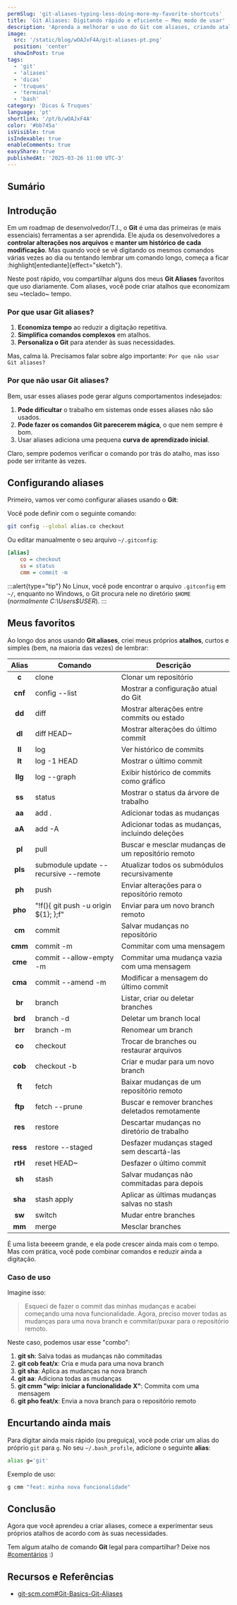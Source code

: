 ```yaml
---
permSlug: 'git-aliases-typing-less-doing-more-my-favorite-shortcuts'
title: 'Git Aliases: Digitando rápido e eficiente — Meu modo de usar'
description: 'Aprenda a melhorar o uso do Git com aliases, criando atalhos para reduzir a repetição e conheça alguns dos meus atalhos favoritos de comandos Git.'
image:
  src: '/static/blog/wOAJxF4A/git-aliases-pt.png'
  position: 'center'
  showInPost: true
tags:
  - 'git'
  - 'aliases'
  - 'dicas'
  - 'truques'
  - 'terminal'
  - 'bash'
category: 'Dicas & Truques'
language: 'pt'
shortlink: '/pt/b/wOAJxF4A'
color: '#bb745a'
isVisible: true
isIndexable: true
enableComments: true
easyShare: true
publishedAt: '2025-03-26 11:00 UTC-3'
---
```


## Sumário

## Introdução

Em um roadmap de desenvolvedor/T.I., o **Git** é uma das primeiras (e mais essenciais) ferramentas a ser aprendida. Ele ajuda os desenvolvedores a **controlar alterações nos arquivos** e **manter um histórico de cada modificação**. Mas quando você se vê digitando os mesmos comandos várias vezes ao dia ou tentando lembrar um comando longo, começa a ficar :highlight[entediante]{effect="sketch"}.

Neste post rápido, vou compartilhar alguns dos meus **Git Aliases** favoritos que uso diariamente. Com aliases, você pode criar atalhos que economizam seu ~teclado~ tempo.

### Por que usar Git aliases?

1. **Economiza tempo** ao reduzir a digitação repetitiva.
2. **Simplifica comandos complexos** em atalhos.
3. **Personaliza o Git** para atender às suas necessidades.

Mas, calma lá. Precisamos falar sobre algo importante: `Por que não usar Git aliases?`

### Por que não usar Git aliases?

Bem, usar esses aliases pode gerar alguns comportamentos indesejados:

1. **Pode dificultar** o trabalho em sistemas onde esses aliases não são usados.
2. **Pode fazer os comandos Git parecerem mágica**, o que nem sempre é bom.
3. Usar aliases adiciona uma pequena **curva de aprendizado inicial**.

Claro, sempre podemos verificar o comando por trás do atalho, mas isso pode ser irritante às vezes.

## Configurando aliases

Primeiro, vamos ver como configurar aliases usando o **Git**:

Você pode definir com o seguinte comando:

```sh
git config --global alias.co checkout
```

Ou editar manualmente o seu arquivo `~/.gitconfig`:

```ini
[alias]
    co = checkout
    ss = status
    cmm = commit -m
```

:::alert{type="tip"}
No Linux, você pode encontrar o arquivo `.gitconfig` em `~/`, enquanto no Windows, o Git procura nele no diretório `$HOME` (_normalmente C:\Users\$USER_).
:::

## Meus favoritos

Ao longo dos anos usando **Git aliases**, criei meus próprios **atalhos**, curtos e simples (bem, na maioria das vezes) de lembrar:

|  Alias   | Comando                               | Descrição                                          |
| :------: | ------------------------------------- | -------------------------------------------------- |
|  **c**   | clone                                 | Clonar um repositório                              |
| **cnf**  | config --list                         | Mostrar a configuração atual do Git                |
|  **dd**  | diff                                  | Mostrar alterações entre commits ou estado         |
|  **dl**  | diff HEAD~                            | Mostrar alterações do último commit                |
|  **ll**  | log                                   | Ver histórico de commits                           |
|  **lt**  | log -1 HEAD                           | Mostrar o último commit                            |
| **llg**  | log --graph                           | Exibir histórico de commits como gráfico           |
|  **ss**  | status                                | Mostrar o status da árvore de trabalho             |
|  **aa**  | add .                                 | Adicionar todas as mudanças                        |
|  **aA**  | add -A                                | Adicionar todas as mudanças, incluindo deleções    |
|  **pl**  | pull                                  | Buscar e mesclar mudanças de um repositório remoto |
| **pls**  | submodule update --recursive --remote | Atualizar todos os submódulos recursivamente       |
|  **ph**  | push                                  | Enviar alterações para o repositório remoto        |
| **pho**  | "!f(){ git push -u origin ${1}; };f"  | Enviar para um novo branch remoto                  |
|  **cm**  | commit                                | Salvar mudanças no repositório                     |
| **cmm**  | commit -m                             | Commitar com uma mensagem                          |
| **cme**  | commit --allow-empty -m               | Commitar uma mudança vazia com uma mensagem        |
| **cma**  | commit --amend -m                     | Modificar a mensagem do último commit              |
|  **br**  | branch                                | Listar, criar ou deletar branches                  |
| **brd**  | branch -d                             | Deletar um branch local                            |
| **brr**  | branch -m                             | Renomear um branch                                 |
|  **co**  | checkout                              | Trocar de branches ou restaurar arquivos           |
| **cob**  | checkout -b                           | Criar e mudar para um novo branch                  |
|  **ft**  | fetch                                 | Baixar mudanças de um repositório remoto           |
| **ftp**  | fetch --prune                         | Buscar e remover branches deletados remotamente    |
| **res**  | restore                               | Descartar mudanças no diretório de trabalho        |
| **ress** | restore --staged                      | Desfazer mudanças staged sem descartá-las          |
| **rtH**  | reset HEAD~                           | Desfazer o último commit                           |
|  **sh**  | stash                                 | Salvar mudanças não commitadas para depois         |
| **sha**  | stash apply                           | Aplicar as últimas mudanças salvas no stash        |
|  **sw**  | switch                                | Mudar entre branches                               |
|  **mm**  | merge                                 | Mesclar branches                                   |

É uma lista beeeem grande, e ela pode crescer ainda mais com o tempo. Mas com prática, você pode combinar comandos e reduzir ainda a digitação.

### Caso de uso

Imagine isso:

> Esqueci de fazer o commit das minhas mudanças e acabei começando uma nova funcionalidade. Agora, preciso mover todas as mudanças para uma nova branch e commitar/puxar para o repositório remoto.

Neste caso, podemos usar esse "combo":

1. **git sh**: Salva todas as mudanças não commitadas
2. **git cob feat/x**: Cria e muda para uma nova branch
3. **git sha**: Aplica as mudanças na nova branch
4. **git aa**: Adiciona todas as mudanças
5. **git cmm "wip: iniciar a funcionalidade X"**: Commita com uma mensagem
6. **git pho feat/x**: Envia a nova branch para o repositório remoto

## Encurtando ainda mais

Para digitar ainda mais rápido (ou preguiça), você pode criar um alias do próprio `git` para `g`. No seu `~/.bash_profile`, adicione o seguinte **alias**:

```sh
alias g='git'
```

Exemplo de uso:

```sh
g cmm "feat: minha nova funcionalidade"
```

## Conclusão

Agora que você aprendeu a criar aliases, comece a experimentar seus próprios atalhos de acordo com às suas necessidades.

Tem algum atalho de comando **Git** legal para compartilhar? Deixe nos [#comentários](#comments) :)

## Recursos e Referências

- [git-scm.com#Git-Basics-Git-Aliases](https://git-scm.com/book/en/v2/Git-Basics-Git-Aliases)
